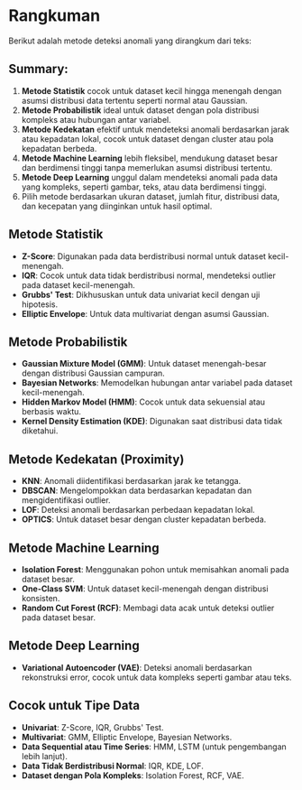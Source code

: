 # Rangkuman

Berikut adalah metode deteksi anomali yang dirangkum dari teks:

## **Summary:**

1. **Metode Statistik** cocok untuk dataset kecil hingga menengah dengan asumsi distribusi data tertentu seperti normal atau Gaussian.
2. **Metode Probabilistik** ideal untuk dataset dengan pola distribusi kompleks atau hubungan antar variabel.
3. **Metode Kedekatan** efektif untuk mendeteksi anomali berdasarkan jarak atau kepadatan lokal, cocok untuk dataset dengan cluster atau pola kepadatan berbeda.
4. **Metode Machine Learning** lebih fleksibel, mendukung dataset besar dan berdimensi tinggi tanpa memerlukan asumsi distribusi tertentu.
5. **Metode Deep Learning** unggul dalam mendeteksi anomali pada data yang kompleks, seperti gambar, teks, atau data berdimensi tinggi.
6. Pilih metode berdasarkan ukuran dataset, jumlah fitur, distribusi data, dan kecepatan yang diinginkan untuk hasil optimal.

## Metode Statistik
- **Z-Score**: Digunakan pada data berdistribusi normal untuk dataset kecil-menengah.
- **IQR**: Cocok untuk data tidak berdistribusi normal, mendeteksi outlier pada dataset kecil-menengah.
- **Grubbs' Test**: Dikhususkan untuk data univariat kecil dengan uji hipotesis.
- **Elliptic Envelope**: Untuk data multivariat dengan asumsi Gaussian.

## Metode Probabilistik
- **Gaussian Mixture Model (GMM)**: Untuk dataset menengah-besar dengan distribusi Gaussian campuran.
- **Bayesian Networks**: Memodelkan hubungan antar variabel pada dataset kecil-menengah.
- **Hidden Markov Model (HMM)**: Cocok untuk data sekuensial atau berbasis waktu.
- **Kernel Density Estimation (KDE)**: Digunakan saat distribusi data tidak diketahui.

## Metode Kedekatan (Proximity)
- **KNN**: Anomali diidentifikasi berdasarkan jarak ke tetangga.
- **DBSCAN**: Mengelompokkan data berdasarkan kepadatan dan mengidentifikasi outlier.
- **LOF**: Deteksi anomali berdasarkan perbedaan kepadatan lokal.
- **OPTICS**: Untuk dataset besar dengan cluster kepadatan berbeda.

## Metode Machine Learning
- **Isolation Forest**: Menggunakan pohon untuk memisahkan anomali pada dataset besar.
- **One-Class SVM**: Untuk dataset kecil-menengah dengan distribusi konsisten.
- **Random Cut Forest (RCF)**: Membagi data acak untuk deteksi outlier pada dataset besar.

## Metode Deep Learning
- **Variational Autoencoder (VAE)**: Deteksi anomali berdasarkan rekonstruksi error, cocok untuk data kompleks seperti gambar atau teks.

## Cocok untuk Tipe Data
- **Univariat**: Z-Score, IQR, Grubbs' Test.
- **Multivariat**: GMM, Elliptic Envelope, Bayesian Networks.
- **Data Sequential atau Time Series**: HMM, LSTM (untuk pengembangan lebih lanjut).
- **Data Tidak Berdistribusi Normal**: IQR, KDE, LOF.
- **Dataset dengan Pola Kompleks**: Isolation Forest, RCF, VAE.
